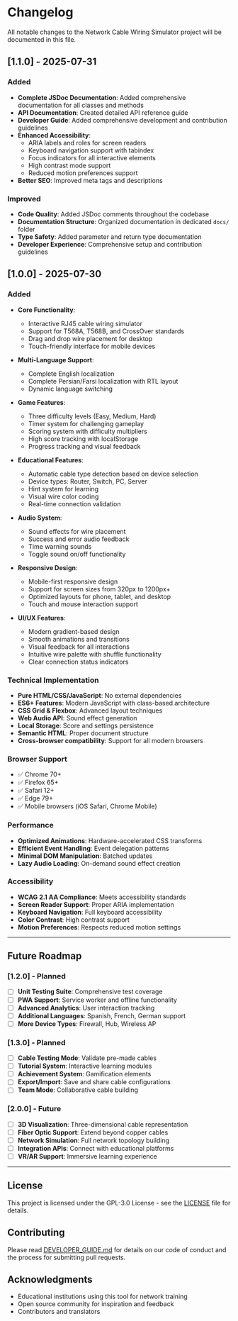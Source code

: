 # Changelog

All notable changes to the Network Cable Wiring Simulator project will be documented in this file.

## [1.1.0] - 2025-07-31

### Added
- **Complete JSDoc Documentation**: Added comprehensive documentation for all classes and methods
- **API Documentation**: Created detailed API reference guide
- **Developer Guide**: Added comprehensive development and contribution guidelines
- **Enhanced Accessibility**: 
  - ARIA labels and roles for screen readers
  - Keyboard navigation support with tabindex
  - Focus indicators for all interactive elements
  - High contrast mode support
  - Reduced motion preferences support
- **Better SEO**: Improved meta tags and descriptions

### Improved
- **Code Quality**: Added JSDoc comments throughout the codebase
- **Documentation Structure**: Organized documentation in dedicated `docs/` folder
- **Type Safety**: Added parameter and return type documentation
- **Developer Experience**: Comprehensive setup and contribution guidelines

## [1.0.0] - 2025-07-30

### Added
- **Core Functionality**:
  - Interactive RJ45 cable wiring simulator
  - Support for T568A, T568B, and CrossOver standards
  - Drag and drop wire placement for desktop
  - Touch-friendly interface for mobile devices

- **Multi-Language Support**:
  - Complete English localization
  - Complete Persian/Farsi localization with RTL layout
  - Dynamic language switching

- **Game Features**:
  - Three difficulty levels (Easy, Medium, Hard)
  - Timer system for challenging gameplay
  - Scoring system with difficulty multipliers
  - High score tracking with localStorage
  - Progress tracking and visual feedback

- **Educational Features**:
  - Automatic cable type detection based on device selection
  - Device types: Router, Switch, PC, Server
  - Hint system for learning
  - Visual wire color coding
  - Real-time connection validation

- **Audio System**:
  - Sound effects for wire placement
  - Success and error audio feedback
  - Time warning sounds
  - Toggle sound on/off functionality

- **Responsive Design**:
  - Mobile-first responsive design
  - Support for screen sizes from 320px to 1200px+
  - Optimized layouts for phone, tablet, and desktop
  - Touch and mouse interaction support

- **UI/UX Features**:
  - Modern gradient-based design
  - Smooth animations and transitions
  - Visual feedback for all interactions
  - Intuitive wire palette with shuffle functionality
  - Clear connection status indicators

### Technical Implementation
- **Pure HTML/CSS/JavaScript**: No external dependencies
- **ES6+ Features**: Modern JavaScript with class-based architecture
- **CSS Grid & Flexbox**: Advanced layout techniques
- **Web Audio API**: Sound effect generation
- **Local Storage**: Score and settings persistence
- **Semantic HTML**: Proper document structure
- **Cross-browser compatibility**: Support for all modern browsers

### Browser Support
- ✅ Chrome 70+
- ✅ Firefox 65+
- ✅ Safari 12+
- ✅ Edge 79+
- ✅ Mobile browsers (iOS Safari, Chrome Mobile)

### Performance
- **Optimized Animations**: Hardware-accelerated CSS transforms
- **Efficient Event Handling**: Event delegation patterns
- **Minimal DOM Manipulation**: Batched updates
- **Lazy Audio Loading**: On-demand sound effect creation

### Accessibility
- **WCAG 2.1 AA Compliance**: Meets accessibility standards
- **Screen Reader Support**: Proper ARIA implementation
- **Keyboard Navigation**: Full keyboard accessibility
- **Color Contrast**: High contrast support
- **Motion Preferences**: Respects reduced motion settings

---

## Future Roadmap

### [1.2.0] - Planned
- [ ] **Unit Testing Suite**: Comprehensive test coverage
- [ ] **PWA Support**: Service worker and offline functionality
- [ ] **Advanced Analytics**: User interaction tracking
- [ ] **Additional Languages**: Spanish, French, German support
- [ ] **More Device Types**: Firewall, Hub, Wireless AP

### [1.3.0] - Planned
- [ ] **Cable Testing Mode**: Validate pre-made cables
- [ ] **Tutorial System**: Interactive learning modules
- [ ] **Achievement System**: Gamification elements
- [ ] **Export/Import**: Save and share cable configurations
- [ ] **Team Mode**: Collaborative cable building

### [2.0.0] - Future
- [ ] **3D Visualization**: Three-dimensional cable representation
- [ ] **Fiber Optic Support**: Extend beyond copper cables
- [ ] **Network Simulation**: Full network topology building
- [ ] **Integration APIs**: Connect with educational platforms
- [ ] **VR/AR Support**: Immersive learning experience

---

## License

This project is licensed under the GPL-3.0 License - see the [LICENSE](../LICENSE) file for details.

## Contributing

Please read [DEVELOPER_GUIDE.md](DEVELOPER_GUIDE.md) for details on our code of conduct and the process for submitting pull requests.

## Acknowledgments

- Educational institutions using this tool for network training
- Open source community for inspiration and feedback
- Contributors and translators
